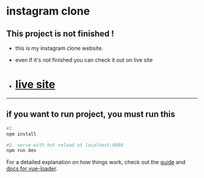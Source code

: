 # instagram clone
## This project is not finished !

* this is my instagram clone website.

* even if it's not finished you can check it out on live site
* #  [live site](https://matejduben.github.io/instagram-clone/#/)

---



## if you want to run project, you must run this

``` bash
#1.
npm install

#2. serve with hot reload at localhost:8080
npm run dev
```

For a detailed explanation on how things work, check out the [guide](http://vuejs-templates.github.io/webpack/) and [docs for vue-loader](http://vuejs.github.io/vue-loader).
